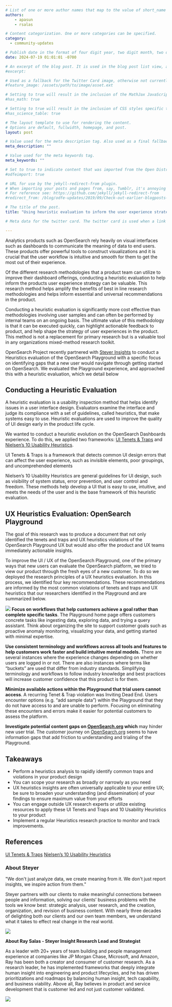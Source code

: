 ```yaml
---
# List of one or more author names that map to the value of short_name in site.community_members. See the content in the _community_members collection for reference.
authors: 
    - apasun
    - rsalas

# Content categorization. One or more categories can be specified. 
category:
  - community-updates

# Publish date in the format of four digit year, two digit month, two digit day, hour, minute, second, and timezone offset; e.g., 2021-04-12 01:01:01 -0700
date: 2024-07-19 01:01:01 -0700

# An excerpt of the blog post. It is used in the blog post list view, and in the home page what's new list of N most recent blog posts. It is also used as a fallback value for the twittercard:description field if not explictly defined in the front matter.
#excerpt: 

# Used as a fallback for the Twitter Card image, otherwise not currently used. Is only present in content up to June 3, 2021.
#feature_image: /assets/path/to/image/asset.ext

# Setting to true will result in the inclusion of the MathJax JavaScript library for rendering math equations. For reference see: _includes/include-mathjax.html.
#has_math: true

# Setting to true will result in the inclusion of CSS styles specific to using borders for the table, for table header cells, and table data cells. scientific data tables. For reference see: _includes/science-table-styles.html.
#has_science_table: true

# The layout template to use for rendering the content.
# Options are default, fullwidth, homepage, and post.
layout: post

# Value used for the meta description tag. Also used as a final fallback value for the Twitter Card description field after the excerpt property.
meta_description: "" 

# Value used for the meta keywords tag.
meta_keywords: ""

# Set to true to indicate content that was imported from the Open Distro For Elasticsearch blog.
#odfeimport: true

# URL for use by the jekyll-redirect-from plugin.
# When importing your posts and pages from, say, Tumblr, it's annoying and impractical to create new pages in the proper subdirectories so they, e.g. /post/123456789/my-slug-that-is-often-incompl, redirect to the new post URL.
# For reference see: https://github.com/jekyll/jekyll-redirect-from
#redirect_from: /blog/odfe-updates/2019/09/Check-out-earlier-blogposts-on-Open-Distro-for-Elasticsearch/

# The title of the post.
title: "Using heuristic evaluation to inform the user experience strategy of a product"

# Meta data for the twitter card. The twitter card is used when a link to the blog post is shared on twitter. The twitter card is also used by other social media sites when a link to the blog post is shared on those sites. The twitter card is also used by search engines when a link to the blog post is shared on those sites.

---
```



Analytics products such as OpenSearch rely heavily on visual interfaces such as dashboards to communicate the meaning of data to end users. These products offer powerful tools to construct visualizations and it is crucial that the user workflow is intuitive and smooth for them to get the most out of their experience.

Of the different research methodologies that a product team can utilize to improve their dashboard offerings, conducting a heuristic evaluation to help inform the products user experience strategy can be valuable. This research method helps amplify the benefits of best in line research methodologies and helps inform essential and universal recommendations in the product.

Conducting a heuristic evaluation is significantly more cost effective than methodologies involving user samples and can often be performed by internal teams on an ongoing basis. The ultimate value of this methodology is that it can be executed quickly, can highlight actionable feedback to product, and help shape the strategy of user experiences in the product. This method is not a replacement for primary research but is a valuable tool in any organizations mixed-method research toolkit.

OpenSearch Project recently partnered with [Steyer Insights](https://www.steyer.net/insights/) to conduct a Heuristics evaluation of the OpenSearch Playground with a specific focus on identifying gaps that a new user would navigate through getting started on OpenSearch. We evaluated the Playground experience, and approached this with a heuristic evaluation, which we detail below



## Conducting a Heuristic Evaluation

A heuristic evaluation is a usability inspection method that helps identify issues in a user interface design. Evaluators examine the interface and judge its compliance with a set of guidelines, called heuristics, that make systems easy to use. Heuristic evaluations are used to improve the quality of UI design early in the product life cycle.

We wanted to conduct a heuristic evolution on the OpenSearch Dashboards experience. To do this, we applied two frameworks: [UI Tenets & Traps](https://uitraps.com/) and [Nielsen’s 10 Usability Heuristics](https://www.nngroup.com/articles/ten-usability-heuristics/).

UI Tenets & Traps is a framework that detects common UI design errors that can affect the user experience, such as invisible elements, poor groupings, and uncomprehended elements

Nielsen’s 10 Usability Heuristics are general guidelines for UI design, such as visibility of system status, error prevention, and user control and freedom. These methods help develop a UI that is easy to use, intuitive, and meets the needs of the user and is the base framework of this heuristic evaluation.


## UX Heuristics Evaluation: OpenSearch Playground


The goal of this research was to produce a document that not only identified the tenets and traps and UX heuristics violations of the OpenSearch Playground UX but would also offer the product and UX teams immediately actionable insights.

To improve the UI / UX of the OpenSearch Playground, one of the primary ways that new users can evaluate the OpenSearch platform, we tried to view our product through the fresh eyes of a new customer. To do so we deployed the research principles of a UX heuristics evaluation. In this process, we identified four key recommendations. These recommendations are informed by the most common violations of tenets and traps and UX heuristics that our researchers identified in the Playground and are summarized below.

![](/assets/media/blog-images/2024-07-19-using-heuristic-evaluation-to-inform-the-user-experience-strategy-of-a-product/Image.jpg)
**Focus on workflows that help customers achieve a goal rather than complete specific tasks**. The Playground home page offers customers concrete tasks like ingesting data, exploring data, and trying a query assistant. Think about organizing the site to support customer goals such as proactive anomaly monitoring, visualizing your data, and getting started with minimal expertise.

**Use consistent terminology and workflows across all tools and features to help customers work faster and build intuitive mental models.** There are several instances where the experience changes depending on whether users are logged in or not. There are also instances where terms like “buckets” are used that differ from industry standards. Simplifying terminology and workflows to follow industry knowledge and best practices will increase customer confidence that this product is for them.

**Minimize available actions within the Playground that trial users cannot access**. A recurring Tenet & Trap violation was Inviting Dead End. Users encounter options (e.g. “add sample data”) within the Playground that they do not have access to and are unable to perform. Focusing on eliminating these encounters and errors make it easier for potential customers to assess the platform.

**Investigate potential content gaps on [OpenSearch.org](http://opensearch.org/) which** may hinder new user trial. The customer journey on [OpenSearch.org](http://opensearch.org/) seems to have information gaps that add friction to understanding and trialing of the Playground.


## Takeaways

* Perform a heuristics analysis to rapidly identify common traps and violations in your product design
* You can scope your research as broadly or narrowly as you need
* UX heuristics insights are often universally applicable to your entire UX; be sure to broaden your understanding (and dissemination) of your findings to ensure maximum value from your efforts
* You can engage outside UX research experts or utilize existing resources to apply these UI Tenets and Traps and 10 Usability Heuristics to your product
* Implement a regular Heuristics research practice to monitor and track improvements.

## References

[UI Tenets & Traps](https://uitraps.com/)
[Nielsen’s 10 Usability Heuristics](https://www.nngroup.com/articles/ten-usability-heuristics/)


### About Steyer


"We don't just analyze data, we create meaning from it. We don't just report insights, we inspire action from them."

Steyer partners with our clients to make meaningful connections between people and information, solving our clients’ business problems with the tools we know best: strategic analysis, user research, and the creation, organization, and revision of business content. With nearly three decades of delighting both our clients and our own team members, we understand what it takes to effect real change in the real world.

![](/assets/media/blog-images/2024-07-19-using-heuristic-evaluation-to-inform-the-user-experience-strategy-of-a-product/Image1.jpg)


**About Ray Salas - Steyer Insight Research Lead and Strategist**


As a leader with 20+ years of team building and people management experience at companies like JP Morgan Chase, Microsoft, and Amazon, Ray has been both a creator and consumer of customer research. As a research leader, he has implemented frameworks that deeply integrate human insight into engineering and product lifecycles, and he has driven prioritizations and roadmaps by balancing human insight, tech capability, and business viability. Above all, Ray believes in product and service development that is customer led and not just customer validated.

![](/assets/media/blog-images/2024-07-19-using-heuristic-evaluation-to-inform-the-user-experience-strategy-of-a-product/Image2.jpg)

